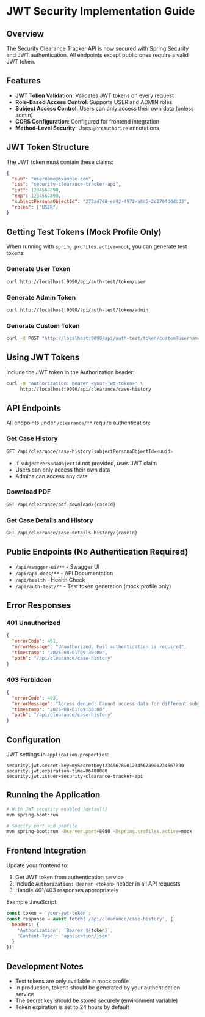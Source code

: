 # JWT Security Implementation Guide

## Overview

The Security Clearance Tracker API is now secured with Spring Security and JWT authentication. All endpoints except public ones require a valid JWT token.

## Features

- **JWT Token Validation**: Validates JWT tokens on every request
- **Role-Based Access Control**: Supports USER and ADMIN roles
- **Subject Access Control**: Users can only access their own data (unless admin)
- **CORS Configuration**: Configured for frontend integration
- **Method-Level Security**: Uses `@PreAuthorize` annotations

## JWT Token Structure

The JWT token must contain these claims:
```json
{
  "sub": "username@example.com",
  "iss": "security-clearance-tracker-api",
  "iat": 1234567890,
  "exp": 1234567890,
  "subjectPersonaObjectId": "272ad768-ea92-4972-a8a5-2c270fdddd33",
  "roles": ["USER"]
}
```

## Getting Test Tokens (Mock Profile Only)

When running with `spring.profiles.active=mock`, you can generate test tokens:

### Generate User Token
```bash
curl http://localhost:9090/api/auth-test/token/user
```

### Generate Admin Token
```bash
curl http://localhost:9090/api/auth-test/token/admin
```

### Generate Custom Token
```bash
curl -X POST "http://localhost:9090/api/auth-test/token/custom?username=test@example.com&subjectPersonaObjectId=test-uuid&roles=USER"
```

## Using JWT Tokens

Include the JWT token in the Authorization header:

```bash
curl -H "Authorization: Bearer <your-jwt-token>" \
     http://localhost:9090/api/clearance/case-history
```

## API Endpoints

All endpoints under `/clearance/**` require authentication:

### Get Case History
```bash
GET /api/clearance/case-history?subjectPersonaObjectId=<uuid>
```
- If `subjectPersonaObjectId` not provided, uses JWT claim
- Users can only access their own data
- Admins can access any data

### Download PDF
```bash
GET /api/clearance/pdf-download/{caseId}
```

### Get Case Details and History
```bash
GET /api/clearance/case-details-history/{caseId}
```

## Public Endpoints (No Authentication Required)

- `/api/swagger-ui/**` - Swagger UI
- `/api/api-docs/**` - API Documentation
- `/api/health` - Health Check
- `/api/auth-test/**` - Test token generation (mock profile only)

## Error Responses

### 401 Unauthorized
```json
{
  "errorCode": 401,
  "errorMessage": "Unauthorized: Full authentication is required",
  "timestamp": "2025-08-01T09:30:00",
  "path": "/api/clearance/case-history"
}
```

### 403 Forbidden
```json
{
  "errorCode": 403,
  "errorMessage": "Access denied: Cannot access data for different subject",
  "timestamp": "2025-08-01T09:30:00",
  "path": "/api/clearance/case-history"
}
```

## Configuration

JWT settings in `application.properties`:
```properties
security.jwt.secret-key=mySecretKey123456789012345678901234567890
security.jwt.expiration-time=86400000
security.jwt.issuer=security-clearance-tracker-api
```

## Running the Application

```bash
# With JWT security enabled (default)
mvn spring-boot:run

# Specify port and profile
mvn spring-boot:run -Dserver.port=8080 -Dspring.profiles.active=mock
```

## Frontend Integration

Update your frontend to:
1. Get JWT token from authentication service
2. Include `Authorization: Bearer <token>` header in all API requests
3. Handle 401/403 responses appropriately

Example JavaScript:
```javascript
const token = 'your-jwt-token';
const response = await fetch('/api/clearance/case-history', {
  headers: {
    'Authorization': `Bearer ${token}`,
    'Content-Type': 'application/json'
  }
});
```

## Development Notes

- Test tokens are only available in mock profile
- In production, tokens should be generated by your authentication service
- The secret key should be stored securely (environment variable)
- Token expiration is set to 24 hours by default